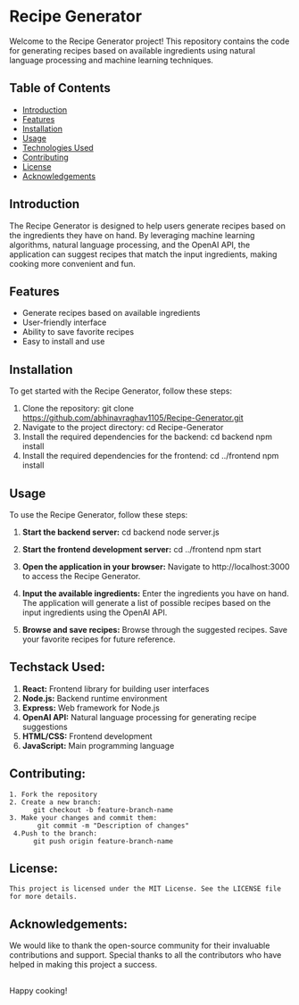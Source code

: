 # Recipe Generator

Welcome to the Recipe Generator project! This repository contains the code for generating recipes based on available ingredients using natural language processing and machine learning techniques.

## Table of Contents

- [Introduction](#introduction)
- [Features](#features)
- [Installation](#installation)
- [Usage](#usage)
- [Technologies Used](#technologies-used)
- [Contributing](#contributing)
- [License](#license)
- [Acknowledgements](#acknowledgements)

## Introduction

The Recipe Generator is designed to help users generate recipes based on the ingredients they have on hand. By leveraging machine learning algorithms, natural language processing, and the OpenAI API, the application can suggest recipes that match the input ingredients, making cooking more convenient and fun.

## Features

- Generate recipes based on available ingredients
- User-friendly interface
- Ability to save favorite recipes
- Easy to install and use

## Installation

To get started with the Recipe Generator, follow these steps:

1. Clone the repository:
   git clone https://github.com/abhinavraghav1105/Recipe-Generator.git
2. Navigate to the project directory:
    cd Recipe-Generator
3. Install the required dependencies for the backend:
    cd backend
    npm install
4. Install the required dependencies for the frontend:
   cd ../frontend
   npm install

## Usage
To use the Recipe Generator, follow these steps:
1. **Start the backend server:**
  cd backend
  node server.js

2. **Start the frontend development server:**
  cd ../frontend
  npm start

3. **Open the application in your browser:**
   Navigate to http://localhost:3000 to access the Recipe Generator.
4. **Input the available ingredients:**
   Enter the ingredients you have on hand. 
   The application will generate a list of possible recipes based on the input ingredients using the OpenAI API.
5. **Browse and save recipes:**
    Browse through the suggested recipes.
    Save your favorite recipes for future reference.
   
## Techstack Used:
1. **React:** Frontend library for building user interfaces
2. **Node.js:** Backend runtime environment
3. **Express:** Web framework for Node.js
4. **OpenAI API:** Natural language processing for generating recipe suggestions
5. **HTML/CSS:** Frontend development
6. **JavaScript:** Main programming language

## Contributing:
    1. Fork the repository
    2. Create a new branch:
          git checkout -b feature-branch-name
    3. Make your changes and commit them:
           git commit -m "Description of changes"
     4.Push to the branch:
          git push origin feature-branch-name
## License:
    This project is licensed under the MIT License. See the LICENSE file for more details.
## Acknowledgements:
   We would like to thank the open-source community for their invaluable contributions and support. Special thanks to all the contributors who have helped in making this project a success.
##
Happy cooking!
